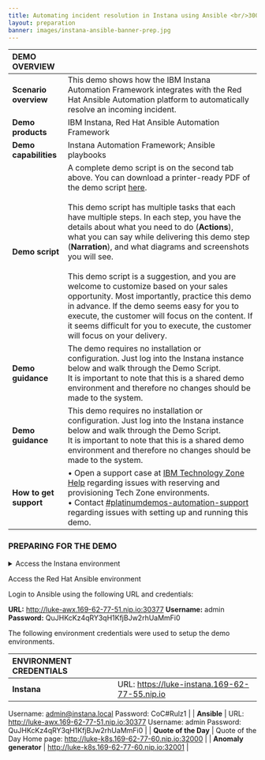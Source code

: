 ```yaml
---
title: Automating incident resolution in Instana using Ansible <br/>300-level live demo
layout: preparation
banner: images/instana-ansible-banner-prep.jpg
---
```


<span id="place1"></span>

<span id="top"></span>

| **DEMO OVERVIEW** | | 
| :---         | :--- |
| **Scenario overview** | This demo shows how the IBM Instana Automation Framework integrates with the Red Hat Ansible Automation platform to automatically resolve an incoming incident. |
| **Demo products** | IBM Instana, Red Hat Ansible Automation Framework |
| **Demo capabilities** | Instana Automation Framework; Ansible playbooks |
| **Demo script** | A complete demo script is on the second tab above. You can download a printer-ready PDF of the demo script <a href="./files/DEMO_Script.pdf" target="_blank" rel="noreferrer">here</a>. <br/><br/> This demo script has multiple tasks that each have multiple steps. In each step, you have the details about what you need to do (**Actions**), what you can say while delivering this demo step (**Narration**), and what diagrams and screenshots you will see.<br/><br/>This demo script is a suggestion, and you are welcome to customize based on your sales opportunity. Most importantly, practice this demo in advance. If the demo seems easy for you to execute, the customer will focus on the content. If it seems difficult for you to execute, the customer will focus on your delivery. |
| **Demo guidance** | The demo requires no installation or configuration. Just log into the Instana instance below and walk through the Demo Script.<br/>It is important to note that this is a shared demo environment and therefore no changes should be made to the system. |
| **Demo guidance** | This demo requires no installation or configuration. Just log into the Instana instance below and walk through the Demo Script.<br/>It is important to note that this is a shared demo environment and therefore no changes should be made to the system. |
| **How to get support** | • Open a support case at <a href="https://techzone.ibm.com/help" target="_blank" rel="noreferrer">IBM Technology Zone Help</a> regarding issues with reserving and provisioning Tech Zone environments.<br/>• Contact <a href="https://ibm-cloud.slack.com/archives/C0216F39ACU" target="_blank" rel="noreferrer">#platinumdemos-automation-support</a> regarding issues with setting up and running this demo. |

### **PREPARING FOR THE DEMO**

<details markdown="1">

<summary>Access the Instana environment</summary>

Login to Instana using the following URL and credentials:

**URL:** https://luke-instana.169-62-77-55.nip.io
**Username:** admin@instana.local
**Password:** CoC#Rulz1
<br/>

</details>

<p/>

<summary>Access the Red Hat Ansible environment</summary>

Login to Ansible using the following URL and credentials:

**URL:** http://luke-awx.169-62-77-51.nip.io:30377
**Username:** admin
**Password:** QuJHKcKz4qRY3qH1KfjBJw2rhUaMmFi0
<br/>

</details>

<p/>

The following environment credentials were used to setup the demo environments.<br/> 

<span id="place2"></span>

<span id="middle"></span>

| **ENVIRONMENT CREDENTIALS** | | 
| :---         | :--- |
| **Instana** | URL: https://luke-instana.169-62-77-55.nip.io

Username: admin@instana.local
Password: CoC#Rulz1 |
| **Ansible** | URL: http://luke-awx.169-62-77-51.nip.io:30377
Username: admin
Password: QuJHKcKz4qRY3qH1KfjBJw2rhUaMmFi0 |
| **Quote of the Day** | Quote of the Day
Home page: http://luke-k8s.169-62-77-60.nip.io:32000 |
| **Anomaly generator** | http://luke-k8s.169-62-77-60.nip.io:32001 |
